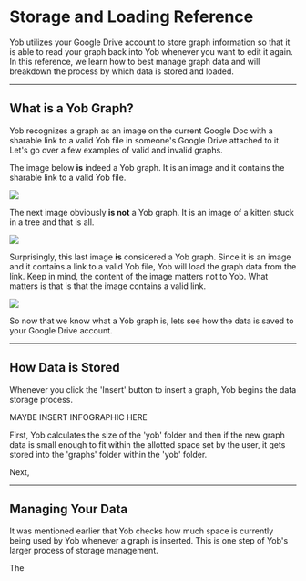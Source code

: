 # Storage and Loading Reference
Yob utilizes your Google Drive account to store graph information so that it is able to read your graph back into Yob
 whenever you want to edit it again. In this reference, we learn how to best manage graph data and will breakdown the 
 process by which data is stored and loaded.
 
---
## What is a Yob Graph?
Yob recognizes a graph as an image on the current Google Doc with a sharable link to a valid Yob file in someone's Google Drive attached to it.  Let's go over a few examples of valid and invalid graphs.

The image below **is** indeed a Yob graph.  It is an image and it contains the sharable link to a valid Yob file.

<div class="centered"><img src="../../img/graph_storage_and_loading/graph_good.png"/></div>

The next image obviously **is not** a Yob graph. It is an image of a kitten stuck in a tree and that is all.

<div class="centered"><img src="../../img/graph_storage_and_loading/kitten_bad.png"/></div>

Surprisingly, this last image **is** considered a Yob graph. Since it is an image and it contains a link to a valid Yob file, Yob will
 load the graph data from the link. Keep in mind, the content of the image matters not to Yob.  What matters is that is that the image
 contains a valid link.

<div class="centered"><img src="../../img/graph_storage_and_loading/kitten_good.png"/></div>

So now that we know what a Yob graph is, lets see how the data is saved to your Google Drive account.
 
---
## How Data is Stored
Whenever you click the 'Insert' button to insert a graph, Yob begins the data storage process.
 
MAYBE INSERT INFOGRAPHIC HERE
 
First, Yob calculates the size of the 'yob' folder and then if the new graph data is small enough to fit within the allotted 
space set by the user, it gets stored into the 'graphs' folder within the 'yob' folder.

Next, 

---
## Managing Your Data
It was mentioned earlier that Yob checks how much space is currently being used by Yob whenever a graph is inserted.
 This is one step of Yob's larger process of storage management.
  
The 